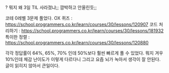 ? 뭐지 왜 3일 TIL 사라졌냐;; 깜박하고 안올린듯;;

코테 0레벨 3문제 풀었다.
OX 퀴즈 : https://school.programmers.co.kr/learn/courses/30/lessons/120907
코드 처리하기 : https://school.programmers.co.kr/learn/courses/30/lessons/181932
특이한 정렬 : https://school.programmers.co.kr/learn/courses/30/lessons/120880

각각 정답률이 64%, 65%, 70% 인데 50%보다 훨씬 빠르게 풀 수 있었다.
뭐지 겨우 10%인데 체감 난이도가 이렇게 다르다니
그리고 요즘 뇌가 녹아서 생각이 잘 안된다. 글이 읽히지 않아서 큰일이다.
